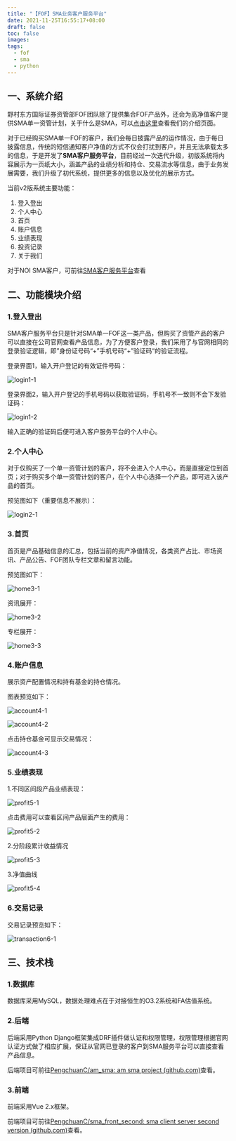 ```yaml
---
title: "【FOF】SMA业务客户服务平台"
date: 2021-11-25T16:55:17+08:00
draft: false
toc: false
images:
tags: 
  - fof
  - sma
  - python
---
```


## 一、系统介绍

野村东方国际证券资管部FOF团队除了提供集合FOF产品外，还会为高净值客户提供SMA单一资管计划，关于什么是SMA，可以[点击这里](https://sma_client.nomuraoi-sec.com)查看我们的介绍页面。

对于已经购买SMA单一FOF的客户，我们会每日披露产品的运作情况，由于每日披露信息，传统的短信通知客户净值的方式不仅会打扰到客户，并且无法承载太多的信息，于是开发了**SMA客户服务平台**，目前经过一次迭代升级，初版系统将内容展示为一页纸大小，涵盖产品的业绩分析和持仓、交易流水等信息，由于业务发展需要，我们升级了初代系统，提供更多的信息以及优化的展示方式。

当前v2版系统主要功能：

1. 登入登出
2. 个人中心
3. 首页
4. 账户信息
5. 业绩表现
6. 投资记录
7. 关于我们

对于NOI SMA客户，可前往[SMA客户服务平台](https://sma.nomuraoi-sec.com/)查看

## 二、功能模块介绍

### 1.登入登出

SMA客户服务平台只是针对SMA单一FOF这一类产品，但购买了资管产品的客户可以直接在公司官网查看产品信息，为了方便客户登录，我们采用了与官网相同的登录验证逻辑，即”身份证号码“+”手机号码“+”验证码“的验证流程。

登录界面1，输入开户登记的有效证件号码：

![login1-1](/images/client-services/1-1.png)

登录界面2，输入开户登记的手机号码以获取验证码，手机号不一致则不会下发验证码：

![login1-2](/images/client-services/1-1.png)

输入正确的验证码后便可进入客户服务平台的个人中心。

### 2.个人中心

对于仅购买了一个单一资管计划的客户，将不会进入个人中心，而是直接定位到首页；对于购买多个单一资管计划的客户，在个人中心选择一个产品，即可进入该产品的首页。

预览图如下（重要信息不展示）：

![login2-1](/images/client-services/2-1.png)

### 3.首页

首页是产品基础信息的汇总，包括当前的资产净值情况，各类资产占比、市场资讯、产品公告、FOF团队专栏文章和留言功能。

预览图如下：

![home3-1](/images/client-services/3-1.png)

资讯展开：

![home3-2](/images/client-services/3-2.png)

专栏展开：

![home3-3](/images/client-services/3-3.png)

### 4.账户信息

展示资产配置情况和持有基金的持仓情况。

图表预览如下：

![account4-1](/images/client-services/4-1.png)

![account4-2](/images/client-services/4-2.png)

点击持仓基金可显示交易情况：

![account4-3](/images/client-services/4-3.png)

### 5.业绩表现

1.不同区间段产品业绩表现：

![profit5-1](/images/client-services/5-1.png)

点击费用可以查看区间产品层面产生的费用：

![profit5-2](/images/client-services/5-2.png)

2.分阶段累计收益情况

![profit5-3](/images/client-services/5-3.png)

3.净值曲线

![profit5-4](/images/client-services/5-4.png)

### 6.交易记录

交易记录预览如下：

![transaction6-1](/images/client-services/6-1.png)

## 三、技术栈

### 1.数据库

数据库采用MySQL，数据处理难点在于对接恒生的O3.2系统和FA估值系统。

### 2.后端

后端采用Python Django框架集成DRF插件做认证和权限管理，权限管理根据官网认证方式做了相应扩展，保证从官网已登录的客户到SMA服务平台可以直接查看产品信息。

后端项目可前往[PengchuanC/am_sma: am sma project (github.com)](https://github.com/PengchuanC/am_sma)查看。

### 3.前端

前端采用Vue 2.x框架。

前端项目可前往[PengchuanC/sma_front_second: sma client server second version (github.com)](https://github.com/PengchuanC/sma_front_second)查看。
